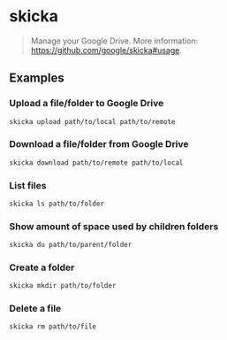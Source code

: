 # skicka

> Manage your Google Drive. More information: <https://github.com/google/skicka#usage>.

## Examples

### Upload a file/folder to Google Drive

```bash
skicka upload path/to/local path/to/remote
```

### Download a file/folder from Google Drive

```bash
skicka download path/to/remote path/to/local
```

### List files

```bash
skicka ls path/to/folder
```

### Show amount of space used by children folders

```bash
skicka du path/to/parent/folder
```

### Create a folder

```bash
skicka mkdir path/to/folder
```

### Delete a file

```bash
skicka rm path/to/file
```
